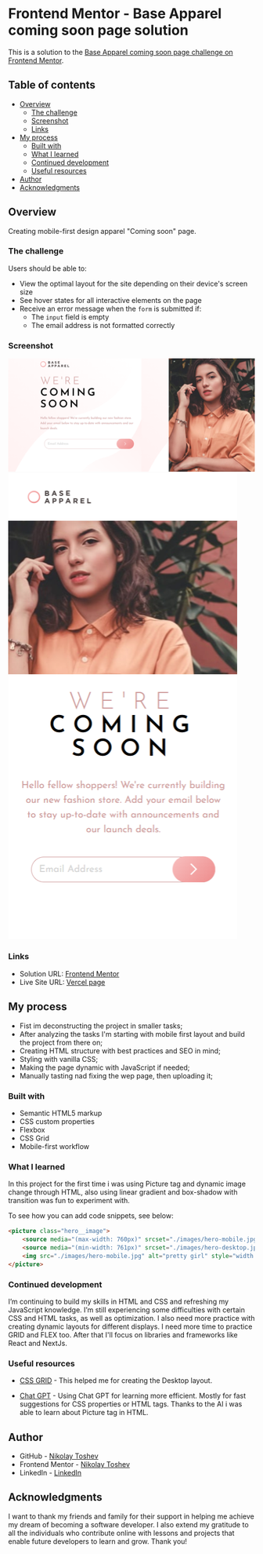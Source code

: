 # Frontend Mentor - Base Apparel coming soon page solution

This is a solution to the [Base Apparel coming soon page challenge on Frontend Mentor](https://www.frontendmentor.io/challenges/base-apparel-coming-soon-page-5d46b47f8db8a7063f9331a0).

## Table of contents

-   [Overview](#overview)
    -   [The challenge](#the-challenge)
    -   [Screenshot](#screenshot)
    -   [Links](#links)
-   [My process](#my-process)
    -   [Built with](#built-with)
    -   [What I learned](#what-i-learned)
    -   [Continued development](#continued-development)
    -   [Useful resources](#useful-resources)
-   [Author](#author)
-   [Acknowledgments](#acknowledgments)

## Overview

Creating mobile-first design apparel "Coming soon" page.

### The challenge

Users should be able to:

-   View the optimal layout for the site depending on their device's screen size
-   See hover states for all interactive elements on the page
-   Receive an error message when the `form` is submitted if:
    -   The `input` field is empty
    -   The email address is not formatted correctly

### Screenshot

![Desktop](./screenshot/Apparel%20coming%20soon%20page%20desktop.png)
![Mobile](./screenshot/Pixel-2-375x760.png)

### Links

-   Solution URL: [Frontend Mentor ](https://www.frontendmentor.io/solutions/base-apparel-coming-soon-page-solution-xIQjrfBS1O)
-   Live Site URL: [Vercel page](https://base-apparel-coming-soon-page-nine-beryl.vercel.app/)

## My process

-   Fist im deconstructing the project in smaller tasks;
-   After analyzing the tasks I'm starting with mobile first layout and build the project from there on;
-   Creating HTML structure with best practices and SEO in mind;
-   Styling with vanilla CSS;
-   Making the page dynamic with JavaScript if needed;
-   Manually tasting nad fixing the wep page, then uploading it;

### Built with

-   Semantic HTML5 markup
-   CSS custom properties
-   Flexbox
-   CSS Grid
-   Mobile-first workflow

### What I learned

In this project for the first time i was using Picture tag and dynamic image change through HTML, also using linear gradient and box-shadow with transition was fun to experiment with.

To see how you can add code snippets, see below:

```html
<picture class="hero__image">
    <source media="(max-width: 760px)" srcset="./images/hero-mobile.jpg" />
    <source media="(min-width: 761px)" srcset="./images/hero-desktop.jpg" />
    <img src="./images/hero-mobile.jpg" alt="pretty girl" style="width: 100%" />
</picture>
```

### Continued development

I’m continuing to build my skills in HTML and CSS and refreshing my JavaScript knowledge. I’m still experiencing some difficulties with certain CSS and HTML tasks, as well as optimization. I also need more practice with creating dynamic layouts for different displays.
I need more time to practice GRID and FLEX too.
After that I'll focus on libraries and frameworks like React and NextJs.

### Useful resources

-   [CSS GRID](https://css-tricks.com/snippets/css/complete-guide-grid/#prop-grid-template) - This helped me for creating the Desktop layout.

-   [Chat GPT](https://chatgpt.com/) - Using Chat GPT for learning more efficient. Mostly for fast suggestions for CSS properties or HTML tags. Thanks to the AI i was able to learn about Picture tag in HTML.

## Author

-   GitHub - [Nikolay Toshev](https://github.com/gilotin)
-   Frontend Mentor - [Nikolay Toshev](https://www.frontendmentor.io/profile/gilotin)
-   LinkedIn - [LinkedIn](https://www.linkedin.com/in/nikolay-toshev-5536a025b/)

## Acknowledgments

I want to thank my friends and family for their support in helping me achieve my dream of becoming a software developer. I also extend my gratitude to all the individuals who contribute online with lessons and projects that enable future developers to learn and grow. Thank you!

